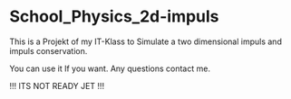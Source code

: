 # School_Physics_2d-impuls
This is a Projekt of my IT-Klass to Simulate a two dimensional impuls and impuls conservation. 

You can use it If you want. 
Any questions contact me.

!!! ITS NOT READY JET !!!
